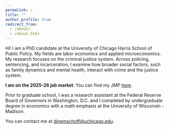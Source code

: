 ```yaml
---
permalink: /
title: ""
author_profile: true
redirect_from: 
  - /about/
  - /about.html
---
```

Hi! I am a PhD candidate at the University of Chicago Harris School of Public Policy. My fields are labor economics and applied microeconomics. My research focuses on the criminal justice system. Across policing, sentencing, and incarceration, I examine how broader social factors, such as family dynamics and mental health, interact with crime and the justice system.

<strong>I am on the 2025-26 job market. </strong>  You can find my JMP [here](https://daniellenemschoff.github.io/files/nemschoff_JMP.pdf).

Prior to graduate school, I was a research assistant at the Federal Reserve Board of Governors in Washington, D.C. and I completed by undergraduate degree in economics with a math emphasis at the University of Wisconsin - Madison.

You can contact me at dinemschoff@uchicago.edu.
